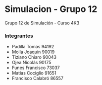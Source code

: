 # Simulacion - Grupo 12
Grupo 12 de Simulación - Curso 4K3
### Integrantes
- Padilla Tomás 94192
- Molla Joaquín 90019
- Tiziano Chiaro 90043
- Ojea Nicolás 90175
- Funes Francisco 73037
- Matias Cociglio 91651
- Francisco Calabró 86557
